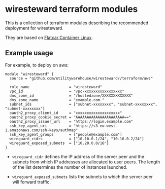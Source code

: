 # wiresteward terraform modules

This is a collection of terraform modules describing the recommended deployment
for wiresteward.

They are based on [Flatcar Container Linux](https://www.flatcar-linux.org/).

## Example usage

For example, to deploy on aws:

```
module "wiresteward" {
  source = "github.com/utilitywarehouse/wiresteward//terraform/aws"

  role_name                  = "wiresteward"
  vpc_id                     = "vpc-xxxxxxxxxxxxxxxxx"
  dns_zone_id                = "/hostedzone/XXXXXXXXXXXXX"
  dns_zone_name              = "example.com."
  subnet_ids                 = ["subnet-xxxxxxxx", "subnet-xxxxxxxx", "subnet-xxxxxxxx"]
  oauth2_proxy_client_id     = "xxxxxxxxxxxxxxxxxxxx"
  oauth2_proxy_cookie_secret = "AAAAAAAAAAAAAAAAAAAAAA=="
  oauth2_proxy_issuer_url    = "https://login.example.com"
  ssh_key_agent_uri          = "https://s3-eu-west-1.amazonaws.com/ssh-keys/authmap"
  ssh_key_agent_groups       = ["people@example.com"]
  wireguard_cidrs            = ["10.10.0.1/24", "10.10.0.2/24"]
  wireguard_exposed_subnets  = ["10.20.0.0/16"]
}
```

- `wireguard_cidr` defines the IP address of the server peer and the subnets from
which IP addresses are allocated to user peers. The length of the list
determines the number of instances launched.

- `wireguard_exposed_subnets` lists the subnets to which the server peer will
forward traffic.
